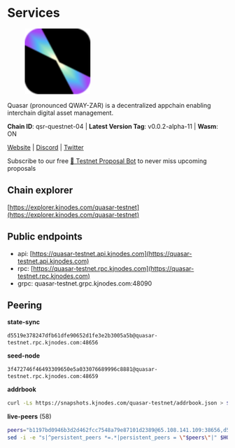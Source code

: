 # Services

<figure><img src="https://raw.githubusercontent.com/kj89/cosmos-images/main/logos/quasar.png" width="150" alt=""><figcaption></figcaption></figure>

Quasar (pronounced QWAY-ZAR) is a decentralized  appchain enabling interchain digital asset management.

**Chain ID**: qsr-questnet-04 | **Latest Version Tag**: v0.0.2-alpha-11 | **Wasm**: ON

[Website](https://www.quasar.fi) | [Discord](https://discord.gg/quasarfi) | [Twitter](https://twitter.com/QuasarFi)



Subscribe to our free [🤖 Testnet Proposal Bot](https://t.me/kjnodes_testnet_proposal_bot) to never miss upcoming proposals


## Chain explorer
[https://explorer.kjnodes.com/quasar-testnet](https://explorer.kjnodes.com/quasar-testnet)

## Public endpoints

* api: [https://quasar-testnet.api.kjnodes.com](https://quasar-testnet.api.kjnodes.com)
* rpc: [https://quasar-testnet.rpc.kjnodes.com](https://quasar-testnet.rpc.kjnodes.com)
* grpc: quasar-testnet.grpc.kjnodes.com:48090

## Peering

**state-sync**

```text
d5519e378247dfb61dfe90652d1fe3e2b3005a5b@quasar-testnet.rpc.kjnodes.com:48656
```

**seed-node**

```text
3f472746f46493309650e5a033076689996c8881@quasar-testnet.rpc.kjnodes.com:48659
```

**addrbook**
```bash
curl -Ls https://snapshots.kjnodes.com/quasar-testnet/addrbook.json > $HOME/.quasarnode/config/addrbook.json
```

**live-peers** (58)
```bash
peers="b1197bd0946b3d2d462fcc7548a79e87101d2389@65.108.141.109:38656,d5519e378247dfb61dfe90652d1fe3e2b3005a5b@65.109.68.190:48656,38cf4c8da13354be52a824a0a2d0db0f3884c312@5.9.70.180:15661,e60e80c2ee68e2aa193d6788e64d918939485340@38.242.207.116:11656,260b99e737eac313860608cc38e10a578dc23dda@109.123.245.242:29656,5c2a752c9b1952dbed075c56c600c3a79b58c395@95.214.52.139:27146,0d9ade6f388c2c7d72f3a3d5c8ba744d304a877b@77.220.215.218:34656,966acc999443bae0857604a9fce426b5e09a7409@65.108.105.48:18256,c7e60bc52b2e6835287db64f7ebe6a8e845389f8@68.183.239.18:26656,4ad7ce03e53f0edb2a1debb2d69ff754a0cbb029@142.132.158.158:23656,ff6ebc4d01164f623b9d55eff6e70a17da4418b7@188.233.19.193:26656,22817c8f2da42e360d340d2bf910c648cbb31c47@161.97.79.100:56656,b6f21e09b34f8e537c3e83570b8d40a6cf091527@194.5.152.137:48656,f9a71bdf1254630f8939308e699a21f337b4de64@89.163.152.130:48656,fa411361cd8638399cd6df563b91726f31cf525a@212.90.120.50:48656,378d93f83314a72e4ecb7bdbb269107f85d47a14@84.46.251.117:29656,4347749256ce964ffbde166696eec8ac35356f06@135.181.151.112:48656,3436fa8b17cded9323ac57eaca7b5d72bb9af800@65.108.94.29:48656,a2eec4a5dcbe074e7be37f139d283e75642ed09b@161.97.167.196:29656,647a1c04ce6b4509ce9f98fb63243318b7c4d4c4@85.114.142.197:48656,e422b6359652b0ac0659d858721e57156192556e@116.202.170.159:24156,c9dea61bc9d3cafebc2abd0dad0718cbefa0b067@217.76.52.119:29656,fa3def153c8e321e326445c3f3023591e6f0ced1@91.166.97.88:48656,bbe9ce94d77c42705838f3bf3f5a018edfa3431b@38.242.194.94:26656,f964a338c4ae97bb5101a46fa8c061b5e12e48b6@38.242.237.130:26656,c9cbf3d47ea984e0740dbb9773a764cfa9ac27fc@77.220.215.67:34656,ce80d5a727d5f2c1d589b004efb24e9a7258703b@86.48.2.75:48656,abc301f0899518099cfd2a1583e56c6e812e3c8f@158.46.116.99:29656,59b861773da7ba2bcbf0723b597df42130906100@147.182.146.233:26656,c7c43689fe3a74d14d8159f80d070c763cbc5a81@96.234.160.22:26656,4d6d7317905fc22bb486ece7ecc7e7450548a9ff@188.34.181.50:26656,47a7777df0d2c691e15442ec30a6001414b49f41@38.242.148.181:33656,98d768413e42d9b351b0f76c2d4036599d8ee23e@86.48.0.202:29656,b35f3493df8c3be232fe75ef7f4d0cb9d0f59668@65.109.70.23:18256,f988bed11ca06e3685f3cbe971bbc5cb66e60cfc@86.48.2.77:48656,5df6cd9ed6d0e7b0c75f55e0e4c08aa3ddaa236c@45.137.67.40:34656,817125f8b186fb465bef146b80e8e17b992307aa@178.239.197.178:26656,9b98e3507e7f3a4995388dfeb6f07445678ff0aa@45.140.185.131:48656,b6fd530f3f60ffd4339ec664f511f79f0b5bc974@137.184.218.55:26656,5ee7e86d1a1dc84f61733e73c5f70bc47c21f800@185.245.182.152:29656,2e9b73f156032891bd73036da25564c630da39c7@84.46.251.72:29656,a1008e0ea2568c95d16043cc0feb82c56040049d@81.0.248.60:18256,aa57ed06ce3035deb631981db1a58380b902200f@149.102.157.17:29656,eac5915c817b48756e4270f843a8c3991c920130@95.216.209.98:48656,ebb0b5aae73b175450602c57bc8c8af322ea6777@95.111.229.50:48656,7ef67269c8ec37ff8a538a5ae83ca670fd2da686@144.126.135.137:36656,1f9362396499c49e2b28b76046a43892298c1117@109.123.244.149:26656,4e85c40c45bbc651a19f55a3536307e1a3c7d3f8@142.132.185.151:26656,324ee5e7f15f568ebfa6853347cbfcf669170312@43.159.40.163:26656,11c1bfea6df9955fa53ff02f327ff6f157c515aa@31.220.77.85:29656,d49d4eecbb954bd4983b870032293f9c80d1607f@217.76.53.54:29656,bf22cdabf18b7f922630ce6c6c9422c10af8a5c2@77.220.215.222:34656,b1834d835bc403459dc20c7ee54872cffba066fd@84.46.251.75:29656,b18622f55a42861289d458c9f17ba15a961e00bd@31.220.92.62:48656,76f1f8e8d2cabab2313b7cd4e4a4e0eb0f7b56bd@80.85.242.48:29656,2edd9bcec8fc9afd986de936bb6dd58c3abe0f43@37.221.198.252:26656,4cbcba6ad666b20d4260f729b4087f95cbc667f5@194.242.57.50:29656,a274f42a82ffedb25133b829dcd8bae3112b1b7b@167.86.116.47:48656"
sed -i -e "s|^persistent_peers *=.*|persistent_peers = \"$peers\"|" $HOME/.quasarnode/config/config.toml
```
